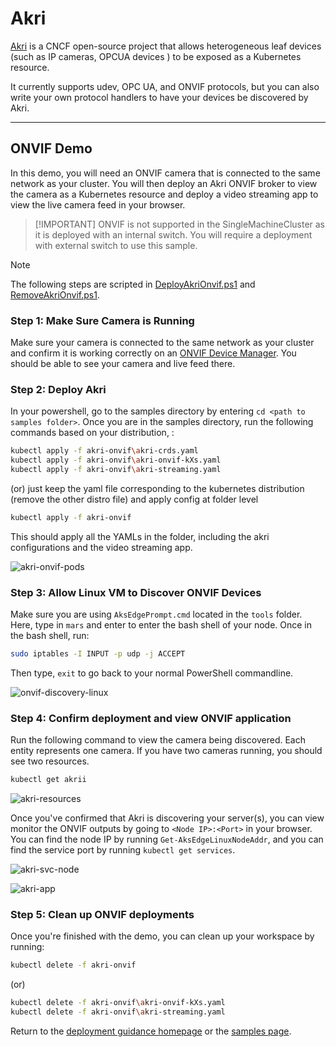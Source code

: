 # Akri

[Akri](https://docs.akri.sh/) is a CNCF open-source project that allows heterogeneous leaf devices (such as IP cameras, OPCUA devices ) to be exposed as a Kubernetes resource.

It currently supports udev, OPC UA, and ONVIF protocols, but you can also write your own protocol handlers to have your devices be discovered by Akri.

---

## ONVIF Demo

In this demo, you will need an ONVIF camera that is connected to the same network as your cluster. You will then deploy an Akri ONVIF broker to view the camera as a Kubernetes resource and deploy a video streaming app to view the live camera feed in your browser.

> [!IMPORTANT] ONVIF is not supported in the SingleMachineCluster as it is deployed with an internal switch. You will require a deployment with external switch to use this sample.

> [!NOTE]
> The following steps are scripted in [DeployAkriOnvif.ps1](./DeployAkriOnvif.ps1) and [RemoveAkriOnvif.ps1](./RemoveAkriOnvif.ps1).

### Step 1: Make Sure Camera is Running

Make sure your camera is connected to the same network as your cluster and confirm it is working correctly on an [ONVIF Device Manager](https://sourceforge.net/projects/onvifdm/). You should be able to see your camera and live feed there.

### Step 2: Deploy Akri

In your powershell, go to the samples directory by entering `cd <path to samples folder>`. Once you are in the samples directory, run the following commands based on your distribution,  :

```bash
kubectl apply -f akri-onvif\akri-crds.yaml
kubectl apply -f akri-onvif\akri-onvif-kXs.yaml 
kubectl apply -f akri-onvif\akri-streaming.yaml
```

(or) just keep the yaml file corresponding to the kubernetes distribution (remove the other distro file) and apply config at folder level

```bash
kubectl apply -f akri-onvif 
```

This should apply all the YAMLs in the folder, including the akri configurations and the video streaming app.

![akri-onvif-pods](/docs/images/akri-onvif-pods.png)

### Step 3: Allow Linux VM to Discover ONVIF Devices

Make sure you are using `AksEdgePrompt.cmd` located in the `tools` folder. Here, type in `mars` and enter to enter the bash shell of your node.
Once in the bash shell, run:

```bash
sudo iptables -I INPUT -p udp -j ACCEPT
```

Then type, `exit` to go back to your normal PowerShell commandline.

![onvif-discovery-linux](/docs/images/onvif-discovery-linux.png)

### Step 4: Confirm deployment and view ONVIF application

Run the following command to view the camera being discovered. Each entity represents one camera. If you have two cameras running, you should see two resources.

```bash
kubectl get akrii
```

![akri-resources](/docs/images/akri-onvif-resources.png)

Once you've confirmed that Akri is discovering your server(s), you can view monitor the ONVIF outputs by going to `<Node IP>:<Port>` in your browser. You can find the node IP by running `Get-AksEdgeLinuxNodeAddr`, and you can find the service port by running `kubectl get services`.

![akri-svc-node](/docs/images/akri-onvif-svc-port.png)

![akri-app](/docs/images/akri-onvif-app.png)

### Step 5: Clean up ONVIF deployments

Once you're finished with the demo, you can clean up your workspace by running:

```bash
kubectl delete -f akri-onvif
```

(or)

```bash
kubectl delete -f akri-onvif\akri-onvif-kXs.yaml 
kubectl delete -f akri-onvif\akri-streaming.yaml
```

Return to the [deployment guidance homepage](https://aka.ms/aks-edge/quickstart) or the [samples page](/samples/README.md).
